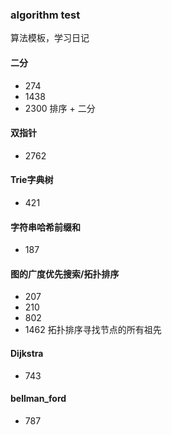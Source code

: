 ### algorithm test
算法模板，学习日记
#### 二分
- 274
- 1438
- 2300 排序 + 二分
#### 双指针
- 2762

#### Trie字典树
 - 421
#### 字符串哈希前缀和
 - 187
#### 图的广度优先搜索/拓扑排序
 - 207
 - 210
 - 802
 - 1462 拓扑排序寻找节点的所有祖先
#### Dijkstra 
 - 743
#### bellman_ford
 - 787
